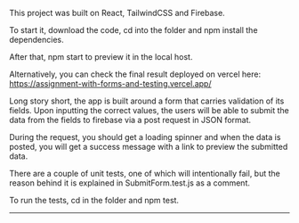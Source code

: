 This project was built on React, TailwindCSS and Firebase.

To start it, download the code, cd into the folder and npm install the dependencies.

After that, npm start to preview it in the local host.

Alternatively, you can check the final result deployed on vercel here: https://assignment-with-forms-and-testing.vercel.app/

Long story short, the app is built around a form that carries validation of its fields.
Upon inputting the correct values, the users will be able to submit the data from the fields to firebase via a post request in JSON format.

During the request, you should get a loading spinner and when the data is posted, you will get a success message with a link to preview the submitted data.

There are a couple of unit tests, one of which will intentionally fail, but the reason behind it is explained in SubmitForm.test.js as a comment.

To run the tests, cd in the folder and npm test.

---
